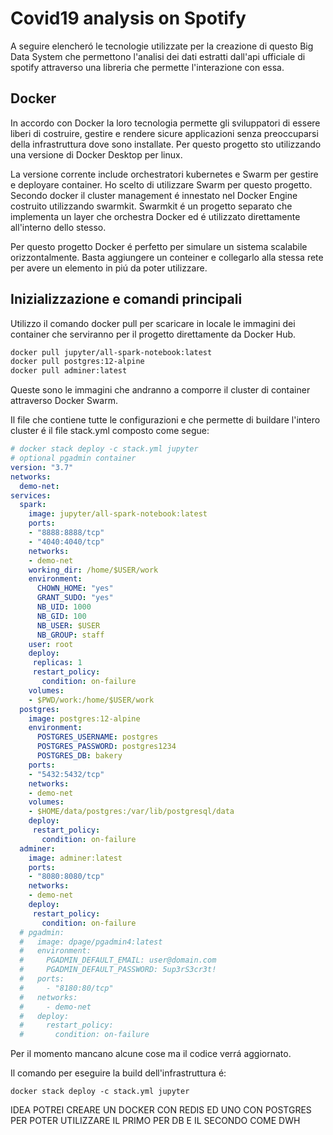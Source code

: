 # Covid19 analysis on Spotify

A seguire elencheró le tecnologie utilizzate per la creazione di questo Big Data System che permettono l'analisi dei dati estratti dall'api ufficiale di spotify attraverso una libreria che permette l'interazione con essa.

## Docker

In accordo con Docker la loro tecnologia permette gli sviluppatori di essere liberi di costruire, gestire e rendere sicure applicazioni senza preoccuparsi della infrastruttura dove sono installate. Per questo progetto sto utilizzando una versione di Docker Desktop per linux.

La versione corrente include orchestratori kubernetes e Swarm per gestire e deployare container. Ho scelto di utilizzare Swarm per questo progetto. Secondo docker il cluster management é innestato nel Docker Engine costruito utilizzando swarmkit. Swarmkit é un progetto separato che implementa un layer che orchestra Docker ed é utilizzato direttamente all'interno dello stesso.

Per questo progetto Docker é perfetto per simulare un sistema scalabile orizzontalmente. Basta aggiungere un conteiner e collegarlo alla stessa rete per avere un elemento in piú da poter utilizzare. 

## Inizializzazione e comandi principali
Utilizzo il comando docker pull per scaricare in locale le immagini dei container che serviranno per il progetto direttamente da Docker Hub. 

```bash
docker pull jupyter/all-spark-notebook:latest
docker pull postgres:12-alpine
docker pull adminer:latest
```



Queste sono le immagini che andranno a comporre il cluster di container attraverso Docker Swarm. 

Il file che contiene tutte le configurazioni e che permette di buildare l'intero cluster é il file stack.yml composto come segue: 

```yaml
# docker stack deploy -c stack.yml jupyter
# optional pgadmin container
version: "3.7"
networks:
  demo-net:
services:
  spark:
    image: jupyter/all-spark-notebook:latest
    ports:
    - "8888:8888/tcp"
    - "4040:4040/tcp"
    networks:
    - demo-net
    working_dir: /home/$USER/work
    environment:
      CHOWN_HOME: "yes"
      GRANT_SUDO: "yes"
      NB_UID: 1000
      NB_GID: 100
      NB_USER: $USER
      NB_GROUP: staff
    user: root
    deploy:
     replicas: 1
     restart_policy:
       condition: on-failure
    volumes:
    - $PWD/work:/home/$USER/work
  postgres:
    image: postgres:12-alpine
    environment:
      POSTGRES_USERNAME: postgres
      POSTGRES_PASSWORD: postgres1234
      POSTGRES_DB: bakery
    ports:
    - "5432:5432/tcp"
    networks:
    - demo-net
    volumes:
    - $HOME/data/postgres:/var/lib/postgresql/data
    deploy:
     restart_policy:
       condition: on-failure
  adminer:
    image: adminer:latest
    ports:
    - "8080:8080/tcp"
    networks:
    - demo-net
    deploy:
     restart_policy:
       condition: on-failure
  # pgadmin:
  #   image: dpage/pgadmin4:latest
  #   environment:
  #     PGADMIN_DEFAULT_EMAIL: user@domain.com
  #     PGADMIN_DEFAULT_PASSWORD: 5up3rS3cr3t!
  #   ports:
  #     - "8180:80/tcp"
  #   networks:
  #     - demo-net
  #   deploy:
  #     restart_policy:
  #       condition: on-failure
```

Per il momento mancano alcune cose ma il codice verrá aggiornato.

Il comando per eseguire la build dell'infrastruttura é: 

```
docker stack deploy -c stack.yml jupyter
```

IDEA POTREI CREARE UN DOCKER CON REDIS ED UNO CON POSTGRES PER POTER UTILIZZARE IL PRIMO PER DB E IL SECONDO COME DWH